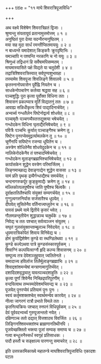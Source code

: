 +++
title = "११ माघे शिवरात्रिपूजाविधिः"

+++
  
अथ वक्ष्ये विशेषेण शिवरात्रिव्रतं द्विजाः ।  
श्रुण्वन्तु संयतायूयं व्रतानामुत्तमोत्तम् ॥ १ ॥  
अनुष्ठितं पुरा देव्या यदन्यैरप्यनुष्ठितम् ।  
मया सह मुदा सार्धं रमन्तीप्सितमाययुः ॥ २ ॥  
न बाध्यन्ते यमादेशात् किङ्करैः क्रूरदृष्टिभिः ।  
यमञ्चापि न पश्यन्ति नरकाणि च नो ययुः ॥ ३ ॥  
श्रिणुध्वं तद्विधानं हि सर्वेषामपिसम्मतम् ।  
माघमास्यासिते पक्षे विद्यते या चतुर्दशी ॥ ४ ॥  
तद्रात्रिश्शिवरात्रिस्यात् सर्वपुण्यशुभावहा ।  
तस्यामेव शिवपूजा शिवलिङ्गे शिवालये ॥ ५ ॥  
कृतस्नानोपवासेन पूर्वेह्नि नियतेन च ।  
साधकेनोपचारेण कर्तव्या श्रद्धया सह ॥ ६ ॥  
पञ्चशुद्धिः पुरा कृत्वा पूर्वोक्त विधिना ततः ।  
शिवासनं प्रकल्प्यात्र मूर्तिं विद्यातनुं ततः ॥ ७ ॥  
आवाह्य सन्निधीकृत्य शिवं पाद्यादिनार्चयेत् ।  
अभ्यर्च्य गन्धतैलेन पिष्टेनोद्वर्त्य शोधयेत् ॥ ८ ॥  
पञ्चामृतैः पञ्चगव्यैस्तत्तद्युक्त्या भषेचयेत् ।  
गन्धोदकेन विधिना घृताद्यैरभिषेचयेत् ॥ ९ ॥  
पवित्रैः पञ्चभिः कुर्यात् पञ्चाङ्गैश्च क्रमेण तु ।  
पिष्टेन पुनरप्येवमुद्वर्त्यामलकेन तु ॥ १० ॥  
चूर्णेनापि सपिष्टेन रजन्या धूपितेन च ।  
अस्त्रेण शोधितेनैव शोधयेदुदकेन च ॥ ११ ॥  
नालिकेरोदकेनैव तं पश्चादभिषेचयेत् ।  
गन्धोदकेन मूलाङ्गब्रह्मभिश्चाभिषेचयेत् ॥ १२ ॥  
कार्पासकेन शुद्धेन वस्त्रेण परिमार्जितम् ।  
लिङ्गमाच्छाद्य देवाङ्गाद्येन शुद्धेन वाससा ॥ १३ ॥  
यामं प्रति पृथक् द्रव्यैर्गन्धाद्यैश्च समर्चयेत् ।  
चन्दनागरुकर्पूर कुङ्कुमाद्यैः क्रमेण तु ॥ १४ ॥  
मल्लिकोत्पलपुष्पैश्च जाति पुष्पैश्च बिल्वकैः ।  
दूर्वाक्षततिलैश्चापि संयुक्तं सम्यगर्चयेत् ॥ १५ ॥  
गुग्गुल्वगरुनिर्यास सर्जसारैश्च धूपयेत् ।  
दीपयेत् सुसितेनैव वर्तिनाज्यप्लुतेन च ॥ १६ ॥  
पायसं प्रथमे यामे द्वितीये कृसरं भवेत् ।  
गौलमन्नन्तृतीयेन शुद्धान्नञ्च चतुर्थके ॥ १७ ॥  
निवेद्य च ततः पश्चात् सर्वव्यञ्जन संयुतम् ।  
सघृतं गुलसंयुक्तन्ताम्बूलञ्च निवेदयेत् ॥ १८ ॥  
धूपमारात्रिकोपेतं शिवाय विनिवेद्य च ।  
होमं कुर्याद्विशेषेण कुण्डे वा स्थण्डिलेथवा ॥ १९ ॥  
कुण्डे कल्पेऽथवा पात्रे कुण्डसंस्कारपूर्वकम् ।  
शिवाग्निं कल्पयित्वाग्नौ हृदि कल्प्य शिवासनम् ॥ २० ॥  
सम्पूज्य तत्र देवेशञ्जुहुयात् ज्वलितेनले ।  
समादाज्य हविर्लाज तिलैर्मूलाङ्गब्रह्माभिः ॥ २१ ॥  
शिवाद्दशांशमन्येषां मन्त्राणामागुतिर्भवेत् ।  
दशादिदशवृद्ध्यातु यावत्पञ्चदशाहुतिः ॥ २२ ॥  
कृत्वा पूर्णां शिवेनैव निच्छिद्रपरिपूरणीम् ।  
वन्दयित्वाथ तम्भस्मदेवेशमभिवन्द्य च ॥ २३ ॥  
पूजयेत् पुनरप्येवं प्रतियामं पुनः पुनः ।  
स्वयं कर्तृमशक्तश्चेत् स्वार्थमन्येव कारयेत् ॥ २४ ॥  
नीत्वा जागरणं रात्रौ प्रभाते विमले ततः ।  
कृतनित्यक्रियः पश्चात् स्नपनं विधिपूर्वकम् ॥ २५ ॥  
देवं पूर्ववदभ्यर्च्य गुरुपूजान्ततो नयेत् ।  
दक्षिणाञ्च ततो दद्यात् वित्तशाठ्य विवर्जितः ॥ २६ ॥  
लिङ्गिनश्शिवभक्तांश्च ब्राह्मणानतिथीनपि ।  
पूजयेच्छक्तितो भक्त्या पूजां सम्यक् समाप्य च ॥ २७ ॥  
गत्वा बन्धूजनैस्सर्धं स्वगृहं प्रतिसाधकः ।  
पादौ हस्तौ च सङ्क्षाल्य पारणन्तु समाचरेत् ॥ २८ ॥  
  
इति उत्तरकामिकाख्ये महातन्त्रे माघशिवरात्रिपूजाविधिः एकादशः   
पटलः  
  
  
  